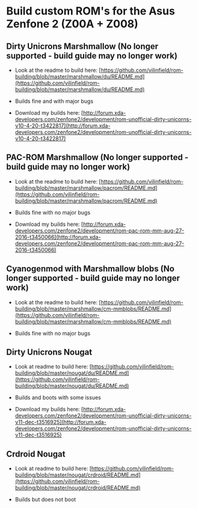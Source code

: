 # Build custom ROM's for the Asus Zenfone 2 (Z00A + Z008)

## Dirty Unicrons Marshmallow (No longer supported - build guide may no longer work)

- Look at the readme to build here: [https://github.com/vilinfield/rom-building/blob/master/marshmallow/du/README.md](https://github.com/vilinfield/rom-building/blob/master/marshmallow/du/README.md)

- Builds fine and with major bugs

- Download my builds here: [http://forum.xda-developers.com/zenfone2/development/rom-unofficial-dirty-unicorns-v10-4-20-t3422817](http://forum.xda-developers.com/zenfone2/development/rom-unofficial-dirty-unicorns-v10-4-20-t3422817)

## PAC-ROM Marshmallow (No longer supported - build guide may no longer work)

- Look at the readme to build here: [https://github.com/vilinfield/rom-building/blob/master/marshmallow/pacrom/README.md](https://github.com/vilinfield/rom-building/blob/master/marshmallow/pacrom/README.md)

- Builds fine with no major bugs

- Download my builds here: [http://forum.xda-developers.com/zenfone2/development/rom-pac-rom-mm-aug-27-2016-t3450066](http://forum.xda-developers.com/zenfone2/development/rom-pac-rom-mm-aug-27-2016-t3450066)

## Cyanogenmod with Marshmallow blobs (No longer supported - build guide may no longer work)

- Look at the readme to build here: [https://github.com/vilinfield/rom-building/blob/master/marshmallow/cm-mmblobs/README.md](https://github.com/vilinfield/rom-building/blob/master/marshmallow/cm-mmblobs/README.md)

- Builds fine with no major bugs

## Dirty Unicrons Nougat

- Look at readme to build here: [https://github.com/vilinfield/rom-building/blob/master/nougat/du/README.md](https://github.com/vilinfield/rom-building/blob/master/nougat/du/README.md)

- Builds and boots with some issues

- Download my builds here: [http://forum.xda-developers.com/zenfone2/development/rom-unofficial-dirty-unicorns-v11-dec-t3516925](http://forum.xda-developers.com/zenfone2/development/rom-unofficial-dirty-unicorns-v11-dec-t3516925)

## Crdroid Nougat

- Look at readme to build here: [https://github.com/vilinfield/rom-building/blob/master/nougat/crdroid/README.md](https://github.com/vilinfield/rom-building/blob/master/nougat/crdroid/README.md)

- Builds but does not boot
